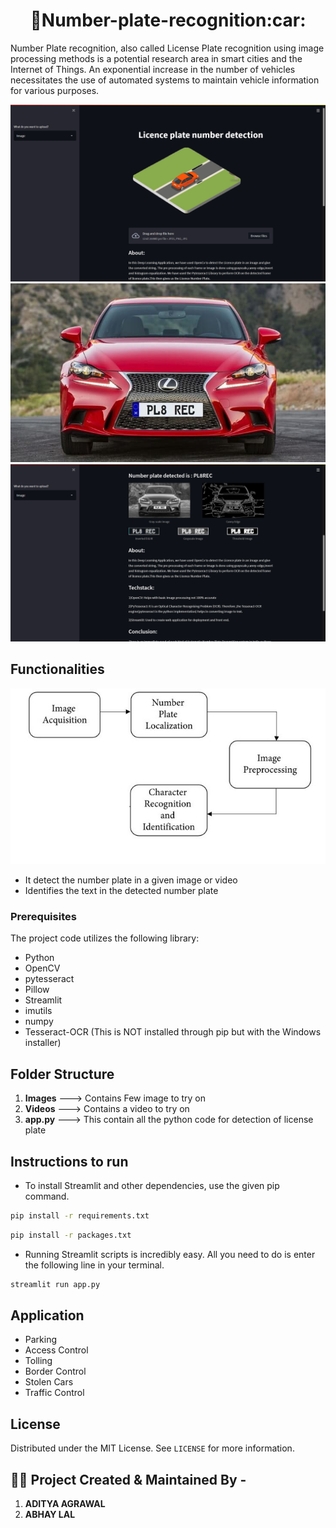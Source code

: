 
<h1 align="center"> 🚗Number-plate-recognition:car: </h1>
Number Plate recognition, also called License Plate recognition using image processing methods is a potential research area in smart cities and the Internet of Things. An exponential increase in the number of vehicles necessitates the use of automated systems to maintain vehicle information for various purposes.


![Front Page](https://github.com/abhay-lal/Number-plate-recognition/blob/master/Assets/Front%20Page.png)
![Input Image](https://github.com/abhay-lal/Number-plate-recognition/blob/master/Assets/Input.jpg)
![Output Screen](https://github.com/abhay-lal/Number-plate-recognition/blob/master/Assets/Output.png)

## Functionalities

![Flow Diagram](https://github.com/abhay-lal/Number-plate-recognition/blob/master/Assets/Flow.jpg)

* It detect the number plate in a given image or video 
* Identifies the text in the detected number plate

### Prerequisites 
The project code utilizes the following library:
*    Python 
*    OpenCV  
*    pytesseract 
*    Pillow
*    Streamlit
*    imutils 
*    numpy
*    Tesseract-OCR (This is NOT installed through pip but with the Windows installer)

## Folder Structure
1.  **Images** ---> Contains Few image to try on
2.  **Videos** ---> Contains a video to try on
3.  **app.py** ---> This contain all the python code for detection of license plate

## Instructions to run
* To install Streamlit and other dependencies, use the given pip command.
```bash
pip install -r requirements.txt
```

```bash
pip install -r packages.txt
```

* Running Streamlit scripts is incredibly easy. All you need to do is enter the following line in your terminal.

```bash
streamlit run app.py
```
## Application
* Parking
* Access Control
* Tolling
* Border Control
* Stolen Cars
* Traffic Control


## License
Distributed under the MIT License. See `LICENSE` for more information.

## :technologist: Project Created & Maintained By -
1.  **ADITYA AGRAWAL**
2.  **ABHAY LAL**
